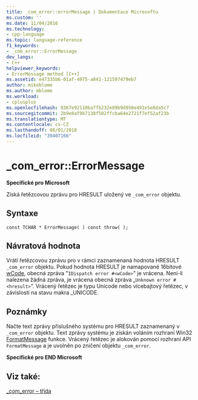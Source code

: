 ```yaml
---
title: _com_error::errorMessage | Dokumentace Microsoftu
ms.custom: ''
ms.date: 11/04/2016
ms.technology:
- cpp-language
ms.topic: language-reference
f1_keywords:
- _com_error::ErrorMessage
dev_langs:
- C++
helpviewer_keywords:
- ErrorMessage method [C++]
ms.assetid: e47335b6-01af-4975-a841-121597479eb7
author: mikeblome
ms.author: mblome
ms.workload:
- cplusplus
ms.openlocfilehash: 9367e92110ba7fb232e89b9d950e491e5e8da5c7
ms.sourcegitcommit: 2b9e8af9b7138f502ffcba64e2721f7ef52af23b
ms.translationtype: MT
ms.contentlocale: cs-CZ
ms.lasthandoff: 08/01/2018
ms.locfileid: "39407166"
---
```

# <a name="comerrorerrormessage"></a>_com_error::ErrorMessage
**Specifické pro Microsoft**  
  
 Získá řetězcovou zprávu pro HRESULT uložený ve `_com_error` objektu.  
  
## <a name="syntax"></a>Syntaxe  
  
```  
const TCHAR * ErrorMessage( ) const throw( );  
```  
  
## <a name="return-value"></a>Návratová hodnota  
 Vrátí řetězcovou zprávu pro v rámci zaznamenaná hodnota HRESULT `_com_error` objektu. Pokud hodnota HRESULT je namapované 16bitové [wCode](../cpp/com-error-wcode.md), obecná zpráva "`IDispatch error #<wCode>`" je vrácena. Není-li nalezena žádná zpráva, je vrácena obecná zpráva „`Unknown error #<hresult>`“. Vrácený řetězec je typu Unicode nebo vícebajtový řetězec, v závislosti na stavu makra _UNICODE.  
  
## <a name="remarks"></a>Poznámky  
 Načte text zprávy příslušného systému pro HRESULT zaznamenaný v `_com_error` objektu. Text zprávy systému je získán voláním rozhraní Win32 [FormatMessage](http://msdn.microsoft.com/library/windows/desktop/ms679351) funkce. Vrácený řetězec je alokován pomocí rozhraní API `FormatMessage` a je uvolněn po zničení objektu `_com_error`.  
  
 **Specifické pro END Microsoft**  
  
## <a name="see-also"></a>Viz také:  
 [_com_error – třída](../cpp/com-error-class.md)